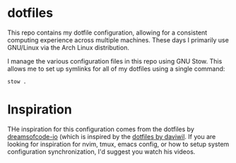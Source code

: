 # dotfiles

This repo contains my dotfile configuration, allowing for a consistent computing experience across multiple machines. These days I primarily use GNU/Linux via the Arch Linux distribution.

I manage the various configuration files in this repo using GNU Stow. This allows me to set up symlinks for all of my dotfiles using a single command:

```
stow .
```

# Inspiration

THe inspiration for this configuration comes from the dotfiles by [dreamsofcode-io](https://github.com/dreamsofcode-io/dotfiles) (which is inspired by the [dotfiles by daviwil](https://github.com/daviwil/dotfiles). If you are looking for inspiration for nvim, tmux, emacs config, or how to setup system configuration synchronization, I'd suggest you watch his videos.
